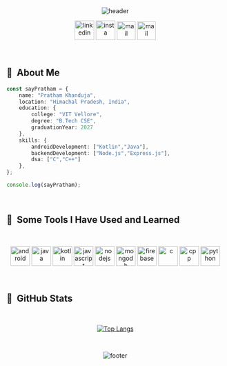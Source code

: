 <br><p align="center">
![header](https://capsule-render.vercel.app/api?type=waving&color=gradient&customColorList=5&text=Hello!&height=150&animation=fadeIn&fontSize=75)
</p>
<p align="center">
  <a href="https://www.linkedin.com/in/pratham-khanduja"><img src="https://img.icons8.com/?size=100&id=xuvGCOXi8Wyg&format=png&color=000000" alt="linkedin" width="45" height="45"/></a>
  <a href = "https://www.instagram.com/say.pratham?igsh=MWFyM2J2N3lwOXRyZw=="><img src="https://img.icons8.com/?size=100&id=Xy10Jcu1L2Su&format=png&color=000000" alt="insta" width="45" height="45"/></a>
  <a href="mailto:prathk30@gmail.com"><img src="https://img.icons8.com/?size=100&id=EgRndDDLh8kS&format=png&color=000000" alt="mail" width="43" height="43"/></a>
  <a href="https://leetcode.com/u/saypratham/"><img src="https://img.icons8.com/?size=100&id=9L16NypUzu38&format=png&color=000000" alt="mail" width="43" height="43"/></a>
  
</p>
<br>
<h2> 🚀 &nbsp;About Me</h2>

```typescript
const sayPratham = {
    name: "Pratham Khanduja",
    location: "Himachal Pradesh, India",
    education: {
        college: "VIT Vellore",
        degree: "B.Tech CSE",
        graduationYear: 2027
    },
    skills: {
        androidDevelopment: ["Kotlin","Java"],
        backendDevelopment: ["Node.js","Express.js"],
        dsa: ["C","C++"]
    },
};

console.log(sayPratham);
```
<br>
<h2> 🚀 &nbsp;Some Tools I Have Used and Learned</h2>
<br>
<p align="center">
  <img src="https://cdn.jsdelivr.net/gh/devicons/devicon@latest/icons/androidstudio/androidstudio-original.svg" alt="android" width="45" height="45"/>
  <img src="https://cdn.jsdelivr.net/gh/devicons/devicon@latest/icons/java/java-original.svg" alt="java" width="45" height="45"/>
  <img src = "https://cdn.jsdelivr.net/gh/devicons/devicon@latest/icons/kotlin/kotlin-original.svg" alt="kotlin" width="45" height="45"/>
  <img src="https://cdn.jsdelivr.net/gh/devicons/devicon@latest/icons/javascript/javascript-original.svg" alt="javascript" width="45" height="45"/>
  <img src="https://cdn.jsdelivr.net/gh/devicons/devicon@latest/icons/nodejs/nodejs-original.svg" alt="nodejs" width="45" height="45"/>
  <img src="https://cdn.jsdelivr.net/gh/devicons/devicon@latest/icons/mongodb/mongodb-original.svg" alt="mongodb" width="45" height="45"/>
  <img src = "https://cdn.jsdelivr.net/gh/devicons/devicon@latest/icons/firebase/firebase-original.svg" alt="firebase" width="45" height="45"/>
  <img src="https://cdn.jsdelivr.net/gh/devicons/devicon@latest/icons/c/c-original.svg" alt="c" width="45" height="45"/>
  <img src="https://cdn.jsdelivr.net/gh/devicons/devicon@latest/icons/cplusplus/cplusplus-original.svg" alt="cpp" width="45" height="45"/>
  <img src="https://cdn.jsdelivr.net/gh/devicons/devicon@latest/icons/python/python-original.svg" alt="python" width="45" height="45"/>

</p>

<br>
<h2> 🚀 &nbsp;GitHub Stats</h2>


<br><p align="center">
[![Top Langs](https://github-readme-stats.vercel.app/api/top-langs/?username=pratham-developer&exclude_repo=Space_Catalogue,Jupyter_Python&langs_count=4&theme=github)](https://github.com/pratham-developer)
</p>

<br><p align="center">
![footer](https://capsule-render.vercel.app/api?type=waving&color=gradient&customColorList=5&height=150&animation=fadeIn&fontSize=75&section=footer)
</p>
